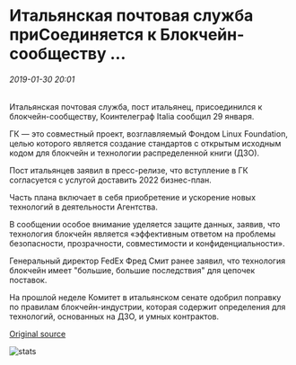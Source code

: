 # Итальянская почтовая служба приСоединяется к Блокчейн-сообществу ...

###### 2019-01-30 20:01

Итальянская почтовая служба, пост итальянец, присоединился к блокчейн-сообществу, Коинтелеграф Italia сообщил 29 января.

ГК — это совместный проект, возглавляемый Фондом Linux Foundation, целью которого является создание стандартов с открытым исходным кодом для блокчейн и технологии распределенной книги (ДЗО).

Пост итальянцев заявил в пресс-релизе, что вступление в ГК согласуется с услугой доставить 2022 бизнес-план.

Часть плана включает в себя приобретение и ускорение новых технологий в деятельности Агентства.

В сообщении особое внимание уделяется защите данных, заявив, что технология блокчейн является «эффективным ответом на проблемы безопасности, прозрачности, совместимости и конфиденциальности».

Генеральный директор FedEx Фред Смит ранее заявил, что технология блокчейн имеет "большие, большие последствия" для цепочек поставок.

На прошлой неделе Комитет в итальянском сенате одобрил поправку по правилам блокчейн-индустрии, которая содержит определения для технологий, основанных на ДЗО, и умных контрактов.

[Original source](https://cointelegraph.com/news/italian-postal-service-joins-hyperledger-blockchain-community)

![stats](https://c.statcounter.com/11760860/0/a89fa40b/1/ "stats")